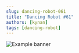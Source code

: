 ```yaml
---
slug: dancing-robot-061
title: "Dancing Robot #61"
authors: [kynan]
tags: [dancing-robot]
---
```


![Example banner](/img/stories/dancing-robot_new/061.png)
